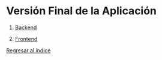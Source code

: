 # Versión Final de la Aplicación

1. [Backend](https://github.com/fiis-bd241/grupo03/tree/main/BCP)

2. [Frontend](https://github.com/fiis-bd241/grupo03/tree/main/BCP_frontend)
  


[Regresar al índice](Indice.md)

